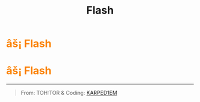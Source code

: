 ﻿---
lang: en-US
title: Flash
prev: Evader
next: Lazy
---
# <font color=#fb8404>âš¡ <b>Flash</b></font> <Badge text="Helpful" type="tip" vertical="middle"/>
# <font color=#fb8404>âš¡ <b>Flash</b></font> <Badge text="Helpful" type="tip" vertical="middle"/>
---

> From: TOH:TOR & Coding: [KARPED1EM](#)

